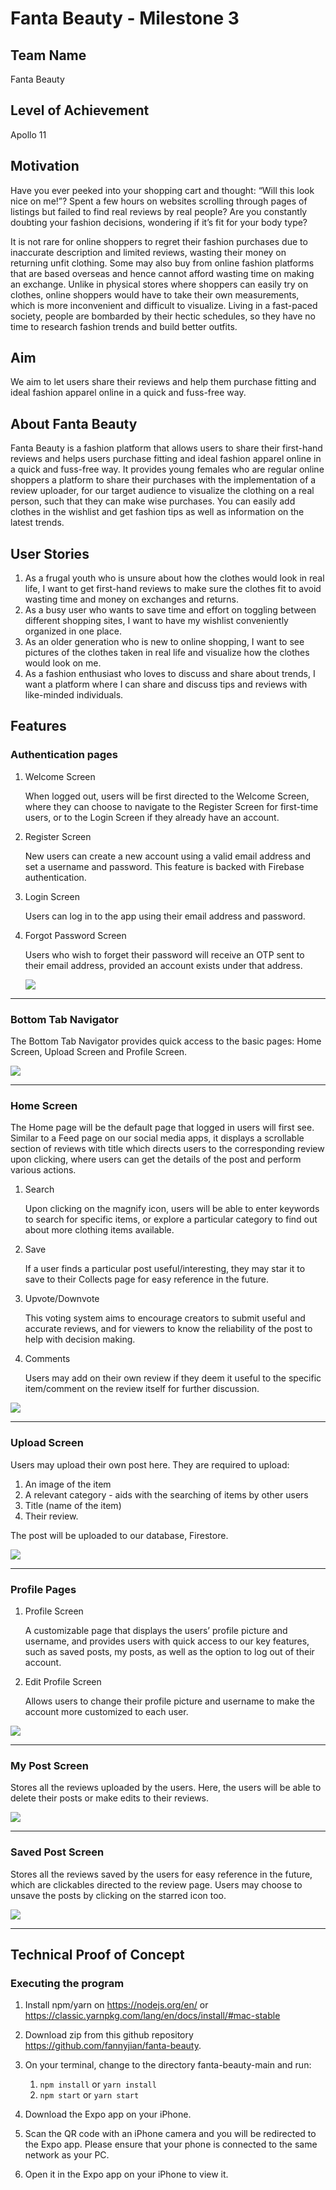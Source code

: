 # Fanta Beauty - Milestone 3

## Team Name

Fanta Beauty

## Level of Achievement

Apollo 11

## Motivation

Have you ever peeked into your shopping cart and thought: “Will this look nice on me!”? Spent a few hours on websites scrolling through pages of listings but failed to find real reviews by real people? Are you constantly doubting your fashion decisions, wondering if it’s fit for your body type?

It is not rare for online shoppers to regret their fashion purchases due to inaccurate description and limited reviews, wasting their money on returning unfit clothing. Some may also buy from online fashion platforms that are based overseas and hence cannot afford wasting time on making an exchange. Unlike in physical stores where shoppers can easily try on clothes, online shoppers would have to take their own measurements, which is more inconvenient and difficult to visualize. Living in a fast-paced society, people are bombarded by their hectic schedules, so they have no time to research fashion trends and build better outfits.

## Aim

We aim to let users share their reviews and help them purchase fitting and ideal fashion apparel online in a quick and fuss-free way.

## About Fanta Beauty

Fanta Beauty is a fashion platform that allows users to share their first-hand reviews and helps users purchase fitting and ideal fashion apparel online in a quick and fuss-free way. It provides young females who are regular online shoppers a platform to share their purchases with the implementation of a review uploader, for our target audience to visualize the clothing on a real person, such that they can make wise purchases. You can easily add clothes in the wishlist and get fashion tips as well as information on the latest trends.

## User Stories

1. As a frugal youth who is unsure about how the clothes would look in real life, I want to get first-hand reviews to make sure the clothes fit to avoid wasting time and money on exchanges and returns.
2. As a busy user who wants to save time and effort on toggling between different shopping sites, I want to have my wishlist conveniently organized in one place.
3. As an older generation who is new to online shopping, I want to see pictures of the clothes taken in real life and visualize how the clothes would look on me.
4. As a fashion enthusiast who loves to discuss and share about trends, I want a platform where I can share and discuss tips and reviews with like-minded individuals.

## Features

### Authentication pages

1. Welcome Screen

   When logged out, users will be first directed to the Welcome Screen, where they can choose to navigate to the Register Screen for first-time users, or to the Login Screen if they already have an account.

2. Register Screen

   New users can create a new account using a valid email address and set a username and password. This feature is backed with Firebase authentication.

3. Login Screen

   Users can log in to the app using their email address and password.

4. Forgot Password Screen

   Users who wish to forget their password will receive an OTP sent to their email address, provided an account exists under that address.

   <img src="readme\readmeAuthPages.png"/>

---

### Bottom Tab Navigator

The Bottom Tab Navigator provides quick access to the basic pages: Home Screen, Upload Screen and Profile Screen.

<img src="readme\readmeFeed.png"/>

---

### Home Screen

The Home page will be the default page that logged in users will first see. Similar to a Feed page on our social media apps, it displays a scrollable section of reviews with title which directs users to the corresponding review upon clicking, where users can get the details of the post and perform various actions.

1. Search

   Upon clicking on the magnify icon, users will be able to enter keywords to search for specific items, or explore a particular category to find out about more clothing items available.

2. Save

   If a user finds a particular post useful/interesting, they may star it to save to their Collects page for easy reference in the future.

3. Upvote/Downvote

   This voting system aims to encourage creators to submit useful and accurate reviews, and for viewers to know the reliability of the post to help with decision making.

4. Comments

   Users may add on their own review if they deem it useful to the specific item/comment on the review itself for further discussion.

<img src="readme\readmeHomeScreen.png"/>

---

### Upload Screen

Users may upload their own post here. They are required to upload:

1. An image of the item
2. A relevant category - aids with the searching of items by other users
3. Title (name of the item)
4. Their review.

The post will be uploaded to our database, Firestore.

<img src="readme\readmeReview.png" />

---

### Profile Pages

1. Profile Screen

   A customizable page that displays the users’ profile picture and username, and provides users with quick access to our key features, such as saved posts, my posts, as well as the option to log out of their account.

2. Edit Profile Screen

   Allows users to change their profile picture and username to make the account more customized to each user.

<img src="readme/readmeProfilePages.png" />

---

### My Post Screen

Stores all the reviews uploaded by the users. Here, the users will be able to delete their posts or make edits to their reviews.

<img src="readme\readmeMyPostScreen.png" />

---

### Saved Post Screen

Stores all the reviews saved by the users for easy reference in the future, which are clickables directed to the review page. Users may choose to unsave the posts by clicking on the starred icon too.

<img src="readme/readmeSavedPostScreen.png" />

---

## Technical Proof of Concept

### Executing the program

1. Install npm/yarn on https://nodejs.org/en/ or https://classic.yarnpkg.com/lang/en/docs/install/#mac-stable

2. Download zip from this github repository https://github.com/fannyjian/fanta-beauty.

3. On your terminal, change to the directory fanta-beauty-main and run:

   1. `npm install` or `yarn install`
   2. `npm start` or `yarn start`

4. Download the Expo app on your iPhone.

5. Scan the QR code with an iPhone camera and you will be redirected to the Expo app. Please ensure that your phone is connected to the same network as your PC.

6. Open it in the Expo app on your iPhone to view it.
